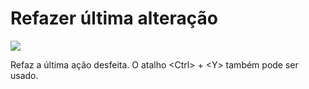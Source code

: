 # Refazer última alteração

![](http://www.gvinci.com.br/manual/refaz1gv5.zoom80.png)

Refaz a última ação desfeita. O atalho &lt;Ctrl&gt; + &lt;Y&gt; também pode ser usado.

